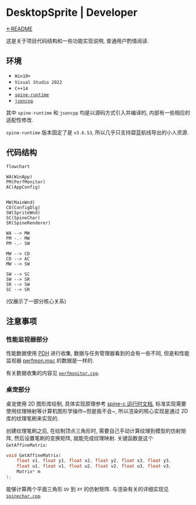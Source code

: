 # DesktopSprite | Developer

[←README](README.md)

这是关于项目代码结构和一些功能实现说明, 普通用户酌情阅读.

## 环境

- `Win10+`
- `Visual Studio 2022`
- `C++14`
- [`spine-runtime`](https://github.com/EsotericSoftware/spine-runtimes/tree/3.6)
- [`jsoncpp`](https://github.com/open-source-parsers/jsoncpp)

其中 `spine-runtime` 和 `jsoncpp` 均是以源码方式引入并编译的, 内部有一些相应的适配性修改.

`spine-runtime` 版本固定了是 `v3.6.53`, 所以几乎只支持碧蓝航线导出的小人资源.

## 代码结构

```mermaid
flowchart

WA(WinApp)
PM(PerfMonitor)
AC(AppConfig)


MW(MainWnd)
CD(ConfigDlg)
SW(SpriteWnd)
SC(SpineChar)
SR(SpineRenderer)

WA --> MW
PM -.- MW
PM -.- SW

MW --> CD
CD --> AC
MW --> SW

SW --> SC
SW --> SR
SR --> SW
SC --> SR
```

(仅展示了一部分核心关系)

## 注意事项

### 性能监视器部分

性能数据使用 [PDH](https://docs.microsoft.com/en-us/windows/win32/perfctrs/performance-counters-portal) 进行收集, 数据与任务管理器看到的会有一些不同, 但是和性能监视器 [perfmon.msc](https://docs.microsoft.com/en-us/windows-server/administration/windows-commands/perfmon) 的数据是一样的.

有关数据收集的内容见 [`perfmonitor.cpp`](DesktopSprite/src/ds/perfmonitor.cpp).

### 桌宠部分

桌宠使用 2D 图形库绘制, 具体实现原理参考 [spine-c 运行时文档](http://zh.esotericsoftware.com/spine-c), 标准实现需要使用纹理映射等计算机图形学操作~但是我不会~, 所以渲染的核心实现是通过 2D 库的纹理笔刷来实现的.

创建纹理笔刷之后, 在绘制顶点三角形时, 需要自己手动计算纹理到模型的仿射矩阵, 然后设置笔刷的变换矩阵, 就能完成纹理映射. 关键函数是这个 `GetAffineMatrix`:

```cpp
void GetAffineMatrix(
    float x1, float y1, float x2, float y2, float x3, float y3, 
    float u1, float v1, float u2, float v2, float u3, float v3, 
    Matrix* m
);
```

能够计算两个平面三角形 `UV` 到 `XY` 的仿射矩阵. 与渲染有关的详细实现见 [`spinechar.cpp`](DesktopSprite/src/ds/spinechar.cpp).
